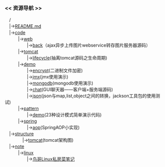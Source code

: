 ### << 资源导航 >>  

　/  
　|->[README.md](https://github.com/smallbug-vip/repo/blob/master/README.md)  
　|->[code](https://github.com/smallbug-vip/repo/tree/master/code)  
　　　|->[web](https://github.com/smallbug-vip/repo/tree/master/code/web)  
　　　　　|->[back](https://github.com/smallbug-vip/repo/tree/master/code/web/back)（ajax异步上传图片webservice转存图片服务器源码）  
　　　|->[tomcat](https://github.com/smallbug-vip/repo/tree/master/code/tomcat)  
　　　　　|->[lifecycle](https://github.com/smallbug-vip/repo/tree/master/code/tomcat/lifecycle)(抽离tomcat源码之生命周期)  
　　　|->[demo](https://github.com/smallbug-vip/repo/tree/master/code/demo)  
　　　　　|->[encrypt](https://github.com/smallbug-vip/repo/tree/master/code/demo/encrypt)(二进制文件加密)  
　　　　　|->[jmx](https://github.com/smallbug-vip/repo/tree/master/code/demo/jmx)(jmx使用演示)  
　　　　　|->[mongodb](https://github.com/smallbug-vip/repo/tree/master/code/demo/mongodb)(mongodb使用演示)  
　　　　　|->[chat](https://github.com/smallbug-vip/repo/tree/master/code/demo/chat)(GUI聊天器——客户端+服务端源码)  
　　　　　|->[json](https://github.com/smallbug-vip/repo/tree/master/code/demo/json)(json与map,list,object之间的转换，jackson工具包的使用测试)  
　　　|->[pattern](https://github.com/smallbug-vip/repo/tree/master/code/pattern)  
　　　　　|->[demo](https://github.com/smallbug-vip/repo/tree/master/code/pattern/demo)(23种设计模式简单演示代码)  
　　　|->[spring](https://github.com/smallbug-vip/repo/tree/master/code/spring)  
　　　　　|->[aop](https://github.com/smallbug-vip/repo/tree/master/code/spring/aop)(SpringAOP小实现)  
　|->[structure](https://github.com/smallbug-vip/repo/tree/master/structure)  
　　　　|->[tomcat](https://github.com/smallbug-vip/repo/tree/master/structure/tomcat)(tomcat架构图)  
　|->[note](https://github.com/smallbug-vip/repo/tree/master/note)  
　　　|->[linux](https://github.com/smallbug-vip/repo/tree/master/note/linux)  
　　　　　|->[鸟哥Linux私房菜笔记](https://github.com/smallbug-vip/repo/tree/master/note/linux/note.html)  
